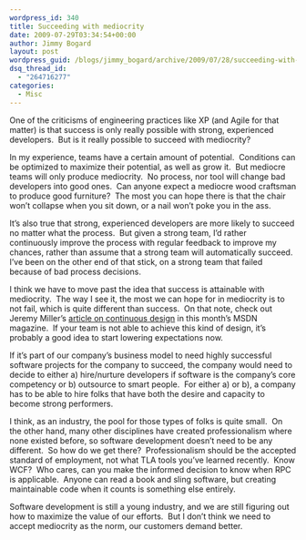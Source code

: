 ```yaml
---
wordpress_id: 340
title: Succeeding with mediocrity
date: 2009-07-29T03:34:54+00:00
author: Jimmy Bogard
layout: post
wordpress_guid: /blogs/jimmy_bogard/archive/2009/07/28/succeeding-with-mediocrity.aspx
dsq_thread_id:
  - "264716277"
categories:
  - Misc
---
```

One of the criticisms of engineering practices like XP (and Agile for that matter) is that success is only really possible with strong, experienced developers.&#160; But is it really possible to succeed with mediocrity?

In my experience, teams have a certain amount of potential.&#160; Conditions can be optimized to maximize their potential, as well as grow it.&#160; But mediocre teams will only produce mediocrity.&#160; No process, nor tool will change bad developers into good ones.&#160; Can anyone expect a mediocre wood craftsman to produce good furniture?&#160; The most you can hope there is that the chair won’t collapse when you sit down, or a nail won’t poke you in the ass.

It’s also true that strong, experienced developers are more likely to succeed no matter what the process.&#160; But given a strong team, I’d rather continuously improve the process with regular feedback to improve my chances, rather than assume that a strong team will automatically succeed.&#160; I’ve been on the other end of that stick, on a strong team that failed because of bad process decisions.

I think we have to move past the idea that success is attainable with mediocrity.&#160; The way I see it, the most we can hope for in mediocrity is to not fail, which is quite different than success.&#160; On that note, check out Jeremy Miller’s [article on continuous design](http://msdn.microsoft.com/en-us/magazine/ee294453.aspx) in this month’s MSDN magazine.&#160; If your team is not able to achieve this kind of design, it’s probably a good idea to start lowering expectations now.

If it’s part of our company’s business model to need highly successful software projects for the company to succeed, the company would need to decide to either a) hire/nurture developers if software is the company’s core competency or b) outsource to smart people.&#160; For either a) or b), a company has to be able to hire folks that have both the desire and capacity to become strong performers.

I think, as an industry, the pool for those types of folks is quite small.&#160; On the other hand, many other disciplines have created professionalism where none existed before, so software development doesn’t need to be any different.&#160; So how do we get there?&#160; Professionalism should be the accepted standard of employment, not what TLA tools you’ve learned recently.&#160; Know WCF?&#160; Who cares, can you make the informed decision to know when RPC is applicable.&#160; Anyone can read a book and sling software, but creating maintainable code when it counts is something else entirely.

Software development is still a young industry, and we are still figuring out how to maximize the value of our efforts.&#160; But I don’t think we need to accept mediocrity as the norm, our customers demand better.